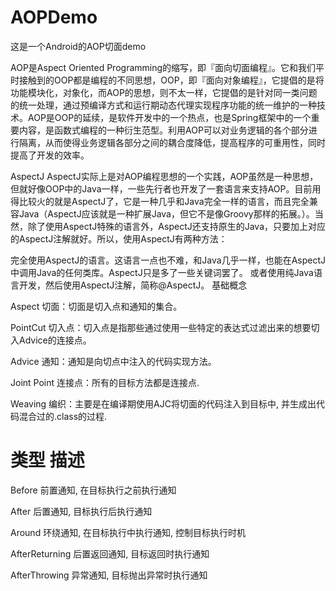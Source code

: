 # AOPDemo
这是一个Android的AOP切面demo

AOP是Aspect Oriented Programming的缩写，即『面向切面编程』。它和我们平时接触到的OOP都是编程的不同思想，OOP，即『面向对象编程』，它提倡的是将功能模块化，对象化，而AOP的思想，则不太一样，它提倡的是针对同一类问题的统一处理，通过预编译方式和运行期动态代理实现程序功能的统一维护的一种技术。AOP是OOP的延续，是软件开发中的一个热点，也是Spring框架中的一个重要内容，是函数式编程的一种衍生范型。利用AOP可以对业务逻辑的各个部分进行隔离，从而使得业务逻辑各部分之间的耦合度降低，提高程序的可重用性，同时提高了开发的效率。

AspectJ
AspectJ实际上是对AOP编程思想的一个实践，AOP虽然是一种思想，但就好像OOP中的Java一样，一些先行者也开发了一套语言来支持AOP。目前用得比较火的就是AspectJ了，它是一种几乎和Java完全一样的语言，而且完全兼容Java（AspectJ应该就是一种扩展Java，但它不是像Groovy那样的拓展。）。当然，除了使用AspectJ特殊的语言外，AspectJ还支持原生的Java，只要加上对应的AspectJ注解就好。所以，使用AspectJ有两种方法：

完全使用AspectJ的语言。这语言一点也不难，和Java几乎一样，也能在AspectJ中调用Java的任何类库。AspectJ只是多了一些关键词罢了。
或者使用纯Java语言开发，然后使用AspectJ注解，简称@AspectJ。
基础概念

Aspect 切面：切面是切入点和通知的集合。

PointCut 切入点：切入点是指那些通过使用一些特定的表达式过滤出来的想要切入Advice的连接点。

Advice 通知：通知是向切点中注入的代码实现方法。

Joint Point 连接点：所有的目标方法都是连接点.

Weaving 编织：主要是在编译期使用AJC将切面的代码注入到目标中, 并生成出代码混合过的.class的过程.

# 类型	 描述
Before	前置通知, 在目标执行之前执行通知  

After	后置通知, 目标执行后执行通知

Around	环绕通知, 在目标执行中执行通知, 控制目标执行时机

AfterReturning	后置返回通知, 目标返回时执行通知

AfterThrowing	异常通知, 目标抛出异常时执行通知
